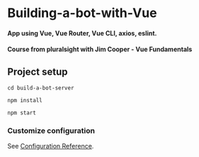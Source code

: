 # Building-a-bot-with-Vue

#### App using Vue, Vue Router, Vue CLI, axios, eslint.

#### Course from pluralsight with Jim Cooper - Vue Fundamentals


## Project setup
```
cd build-a-bot-server

npm install

npm start
```

### Customize configuration
See [Configuration Reference](https://cli.vuejs.org/config/).
